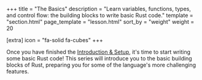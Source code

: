 +++
title = "The Basics"
description = "Learn variables, functions, types, and control flow: the building blocks to write basic Rust code."
template = "section.html"
page_template = "lesson.html"
sort_by = "weight"
weight = 20

[extra]
icon = "fa-solid fa-cubes"
+++

Once you have finished the [Introduction & Setup](/lessons/1-intro-and-setup),
it's time to start writing some basic Rust code! This series will introduce you
to the basic building blocks of Rust, preparing you for some of the language's
more challenging features.